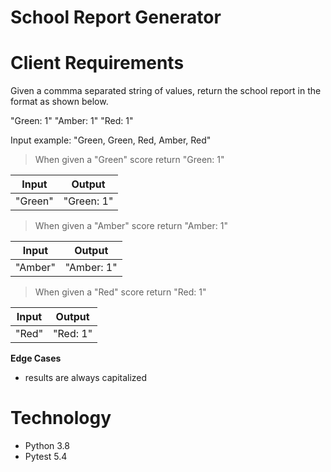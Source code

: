 # School Report Generator

# Client Requirements

Given a commma separated string of values, return the school report in the format as shown below.

"Green: 1"
"Amber: 1"
"Red: 1"

Input example: "Green, Green, Red, Amber, Red"

> When given a "Green" score return "Green: 1"

|  Input  |   Output   |
| :-----: | :--------: |
| "Green" | "Green: 1" |

> When given a "Amber" score return "Amber: 1"

|  Input  |   Output   |
| :-----: | :--------: |
| "Amber" | "Amber: 1" |

> When given a "Red" score return "Red: 1"

| Input |  Output  |
| :---: | :------: |
| "Red" | "Red: 1" |

**Edge Cases**

- results are always capitalized

# Technology

- Python 3.8
- Pytest 5.4
